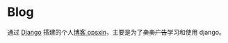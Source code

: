# Blog

通过 [Django](https://www.djangoproject.com/) 搭建的个人[博客 opsxin](https://www.opsxin.com)，主要是为了~~卖卖广告~~学习和使用 django。
